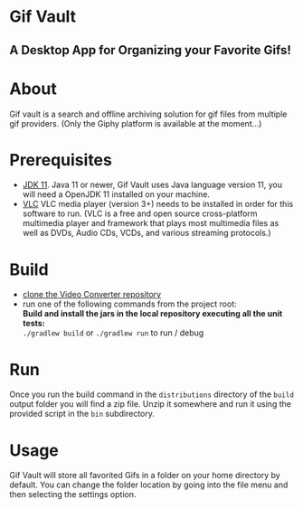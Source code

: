 # Gif Vault
## A Desktop App for Organizing your Favorite Gifs!

About
===========
Gif vault is a search and offline archiving solution for gif files from multiple gif providers. (Only the Giphy platform is available at the moment...)

Prerequisites
===========
* [JDK 11](https://openjdk.java.net/). Java 11 or newer, Gif Vault uses Java language version 11, you will need a OpenJDK 11 installed on your machine.
* [VLC](https://www.videolan.org/vlc/index.html) VLC media player (version 3+) needs to be installed in order for this software to run. (VLC is a free and open source cross-platform multimedia player and framework that plays most multimedia files as well as DVDs, Audio CDs, VCDs, and various streaming protocols.)

Build
===========
* [clone the Video Converter repository](https://help.github.com/articles/cloning-a-repository/)      
* run one of the following commands from the project root:  
**Build and install the jars in the local repository executing all the unit tests:**   
`./gradlew build`
or
`./gradlew run` to run / debug

Run
===========
Once you run the build command in the `distributions` directory of the `build` output folder you will find a zip file. Unzip it somewhere and run it using the provided script in the `bin` subdirectory. 

Usage
===========
Gif Vault will store all favorited Gifs in a folder on your home directory by default. You can change the folder location by going into the file menu and then selecting the settings option.

